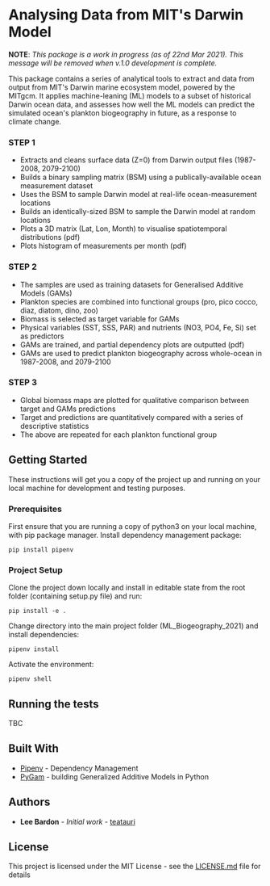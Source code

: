 # Analysing Data from MIT's Darwin Model

**NOTE**: _This package is a work in progress (as of 22nd Mar 2021). This message will be removed when v.1.0 development is complete._

This package contains a series of analytical tools to extract and data from output from MIT's Darwin marine ecosystem model, powered by the MITgcm. It applies machine-leaning (ML) models to a subset of historical Darwin ocean data, and assesses how well the ML models can predict the simulated ocean's plankton biogeography in future, as a response to climate change.

### STEP 1

- Extracts and cleans surface data (Z=0) from Darwin output files (1987-2008, 2079-2100)
- Builds a binary sampling matrix (BSM) using a publically-available ocean measurement dataset
- Uses the BSM to sample Darwin model at real-life ocean-measurement locations
- Builds an identically-sized BSM to sample the Darwin model at random locations
- Plots a 3D matrix (Lat, Lon, Month) to visualise spatiotemporal distributions (pdf)
- Plots histogram of measurements per month (pdf)

### STEP 2

- The samples are used as training datasets for Generalised Additive Models (GAMs)
- Plankton species are combined into functional groups (pro, pico cocco, diaz, diatom, dino, zoo)
- Biomass is selected as target variable for GAMs
- Physical variables (SST, SSS, PAR) and nutrients (NO3, PO4, Fe, Si) set as predictors
- GAMs are trained, and partial dependency plots are outputted (pdf)
- GAMs are used to predict plankton biogeography across whole-ocean in 1987-2008, and 2079-2100

### STEP 3

- Global biomass maps are plotted for qualitative comparison between target and GAMs predictions
- Target and predictions are quantitatively compared with a series of descriptive statistics
- The above are repeated for each plankton functional group

## Getting Started

These instructions will get you a copy of the project up and running on your local machine for development and testing purposes.

### Prerequisites

First ensure that you are running a copy of python3 on your local machine, with pip package manager. Install dependency management package:

```
pip install pipenv
```

### Project Setup

Clone the project down locally and install in editable state from the root folder (containing setup.py file) and run:

```
pip install -e .
```

Change directory into the main project folder (ML_Biogeography_2021) and install dependencies:

```
pipenv install
```

Activate the environment:

```
pipenv shell
```

## Running the tests

TBC

## Built With

- [Pipenv](https://pypi.org/project/pipenv/) - Dependency Management
- [PyGam](https://pygam.readthedocs.io/en/latest/) - building Generalized Additive Models in Python

<!-- ## Contributing

Please read [CONTRIBUTING.md](https://gist.github.com/PurpleBooth/b24679402957c63ec426) for details on our code of conduct, and the process for submitting pull requests to us. -->

## Authors

- **Lee Bardon** - _Initial work_ - [teatauri](https://github.com/teatauri)

## License

This project is licensed under the MIT License - see the [LICENSE.md](LICENSE.md) file for details
